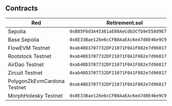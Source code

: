 ## Contracts

| Red                         | Retirement.sol                               | USDCMock.sol                                 |
| --------------------------- | -------------------------------------------- | -------------------------------------------- |
| Sepolia                     | `0xB85F6d3A45361aE08AeCdb3Cfb9e558d9E7B94B7` | `0x8E33Bae126e6cCFB0AaEAc6eA7d8E46e9C957D28` |
| Base Sepolia                | `0x8E33Bae126e6cCFB0AaEAc6eA7d8E46e9C957D28` | `0xA4832FB68BF9ca311e317b24F7bBc524c80E2dDE` |
| FlowEVM Testnet             | `0xab48D3707732DF21071F0A1F882e7d968174A840` | `0x4bB24185e5e0e80A92f5730BA78990aA60854e77` |
| Rootstock Testnet           | `0xab48D3707732DF21071F0A1F882e7d968174A840` | `0x4bB24185e5e0e80A92f5730BA78990aA60854e77` |
| AirDao Testnet              | `0xab48D3707732DF21071F0A1F882e7d968174A840` | `0x4bB24185e5e0e80A92f5730BA78990aA60854e77` |
| Zircuit Testnet             | `0xab48D3707732DF21071F0A1F882e7d968174A840` | `0x4bB24185e5e0e80A92f5730BA78990aA60854e77` |
| PolygonZkEvmCardona Testnet | `0xab48D3707732DF21071F0A1F882e7d968174A840` | `0x4bB24185e5e0e80A92f5730BA78990aA60854e77` |
| MorphHolesky Testnet         | `0x8E33Bae126e6cCFB0AaEAc6eA7d8E46e9C957D28` | `0xA4832FB68BF9ca311e317b24F7bBc524c80E2dDE` |

